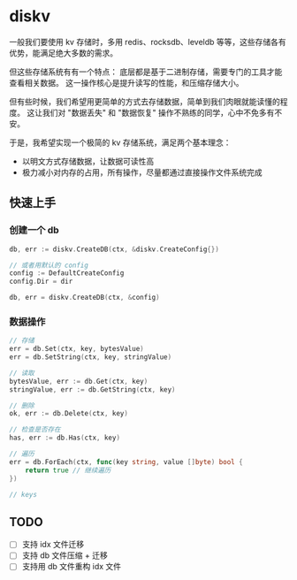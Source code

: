 # diskv

一般我们要使用 kv 存储时，多用 redis、rocksdb、leveldb 等等，这些存储各有优势，能满足绝大多数的需求。

但这些存储系统有有一个特点： 底层都是基于二进制存储，需要专门的工具才能查看相关数据。
这一操作核心是提升读写的性能，和压缩存储大小。

但有些时候，我们希望用更简单的方式去存储数据，简单到我们肉眼就能读懂的程度。
这让我们对 "数据丢失" 和 "数据恢复" 操作不熟练的同学，心中不免多有不安。

于是，我希望实现一个极简的 kv 存储系统，满足两个基本理念：
- 以明文方式存储数据，让数据可读性高
- 极力减小对内存的占用，所有操作，尽量都通过直接操作文件系统完成

## 快速上手

### 创建一个 db
```go
db, err := diskv.CreateDB(ctx, &diskv.CreateConfig{})

// 或者用默认的 config
config := DefaultCreateConfig
config.Dir = dir

db, err = diskv.CreateDB(ctx, &config)
```

### 数据操作
```go
// 存储
err = db.Set(ctx, key, bytesValue)
err = db.SetString(ctx, key, stringValue)

// 读取
bytesValue, err := db.Get(ctx, key)
stringValue, err := db.GetString(ctx, key)

// 删除
ok, err := db.Delete(ctx, key)

// 检查是否存在
has, err := db.Has(ctx, key)

// 遍历
err = db.ForEach(ctx, func(key string, value []byte) bool {
    return true // 继续遍历
})

// keys


```


## TODO

- [ ] 支持 idx 文件迁移
- [ ] 支持 db 文件压缩 + 迁移
- [ ] 支持用 db 文件重构 idx 文件
